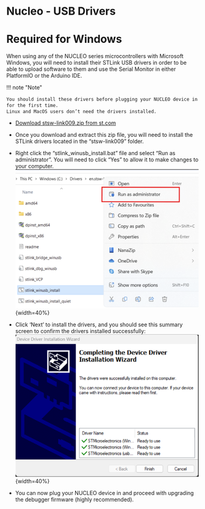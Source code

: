# Nucleo - USB Drivers

# Required for Windows

When using any of the NUCLEO series microcontrollers with Microsoft Windows, you will need to install their STLink USB drivers in order to be able to upload software to them and use the Serial Monitor in either PlatformIO or the Arduino IDE.

!!! note "Note"

    You should install these drivers before plugging your NUCLEO device in for the first time.  
    Linux and MacOS users don’t need the drivers installed.

- [Download stsw-link009.zip from st.com ](https://www.st.com/en/development-tools/stsw-link009.html)

- Once you download and extract this zip file, you will need to install the STLink drivers located in the “stsw-link009” folder.

- Right click the “stlink_winusb_install.bat” file and select “Run as administrator”. You will need to click “Yes” to allow it to make changes to your computer.  
  ![USB driver install](/_static/images/nucleo/usb-driver-install1.png){width=40%}

- Click ‘Next’ to install the drivers, and you should see this summary screen to confirm the drivers installed successfully:  
  ![USB driver install](/_static/images/nucleo/usb-driver-install2.png){width=40%}

- You can now plug your NUCLEO device in and proceed with upgrading the debugger firmware (highly recommended).
